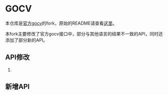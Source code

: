 # GOCV

本仓库是[官方gocv](https://github.com/hybridgroup/gocv)的fork，原始的README请查看[这里](https://github.com/LKKlein/gocv/blob/lk/README_ORIGIN.md)。  

本fork主要修改了官方gocv接口中，部分与其他语言的结果不一致的API，同时还添加了部分新的API。

## API修改

1. 


## 新增API
